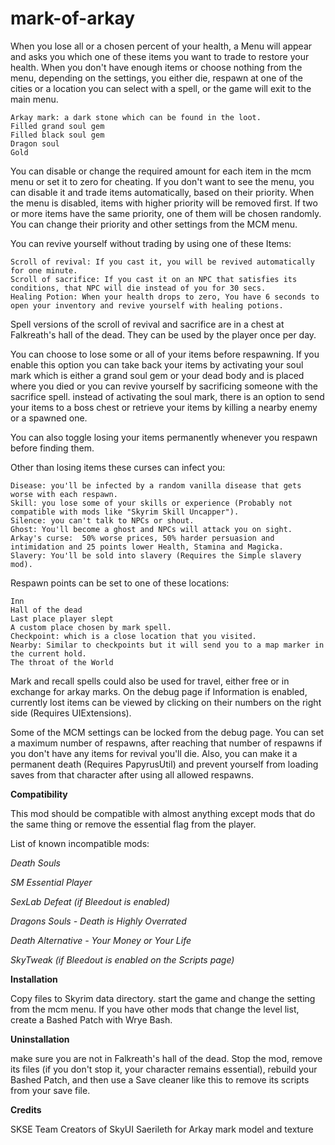# mark-of-arkay

When you lose all or a chosen percent of your health, a Menu will appear and asks you which one of these items you want to trade to restore your health. When you don't have enough items or choose nothing from the menu, depending on the settings, you either die, respawn at one of the cities or a location you can select with a spell, or the game will exit to the main menu.

    Arkay mark: a dark stone which can be found in the loot.
    Filled grand soul gem
    Filled black soul gem
    Dragon soul
    Gold



You can disable or change the required amount for each item in the mcm menu or set it to zero for cheating. If you don't want to see the menu, you can disable it and trade items automatically, based on their priority. When the menu is disabled, items with higher priority will be removed first. If two or more items have the same priority, one of them will be chosen randomly. You can change their priority and other settings from the MCM menu.

You can revive yourself without trading by using one of these Items:


    Scroll of revival: If you cast it, you will be revived automatically for one minute.
    Scroll of sacrifice: If you cast it on an NPC that satisfies its conditions, that NPC will die instead of you for 30 secs.
    Healing Potion: When your health drops to zero, You have 6 seconds to open your inventory and revive yourself with healing potions.


Spell versions of the scroll of revival and sacrifice are in a chest at Falkreath's hall of the dead. They can be used by the player once per day.

You can choose to lose some or all of your items before respawning. If you enable this option you can take back your items by activating your soul mark which is either a grand soul gem or your dead body and is placed where you died or you can revive yourself by sacrificing someone with the sacrifice spell. instead of activating the soul mark, there is an option to send your items to a boss chest or retrieve your items by killing a nearby enemy or a spawned one.

You can also toggle losing your items permanently whenever you respawn before finding them.
 
 Other than losing items these curses can infect you:
 
    Disease: you'll be infected by a random vanilla disease that gets worse with each respawn.
    Skill: you lose some of your skills or experience (Probably not compatible with mods like "Skyrim Skill Uncapper").
    Silence: you can't talk to NPCs or shout.
    Ghost: You'll become a ghost and NPCs will attack you on sight.
    Arkay's curse:  50% worse prices, 50% harder persuasion and intimidation and 25 points lower Health, Stamina and Magicka.
    Slavery: You'll be sold into slavery (Requires the Simple slavery mod).
 
 Respawn points can be set to one of these locations:

    Inn
    Hall of the dead
    Last place player slept
    A custom place chosen by mark spell.
    Checkpoint: which is a close location that you visited.
    Nearby: Similar to checkpoints but it will send you to a map marker in the current hold.
    The throat of the World

Mark and recall spells could also be used for travel, either free or in exchange for arkay marks.
On the debug page if Information is enabled, currently lost items can be viewed by clicking on their numbers on the right side (Requires UIExtensions).

Some of the MCM settings can be locked from the debug page. You can set a maximum number of respawns, after reaching that number of respawns if you don't have any items for revival you'll die. Also, you can make it a permanent death (Requires PapyrusUtil) and prevent yourself from loading saves from that character after using all allowed respawns. 

**Compatibility**

This mod should be compatible with almost anything except mods that do the same thing or remove the essential flag from the player.

List of known incompatible mods:

*Death Souls*

*SM Essential Player*

*SexLab Defeat (if Bleedout is enabled)*

*Dragons Souls - Death is Highly Overrated*

*Death Alternative - Your Money or Your Life*

*SkyTweak (if Bleedout is enabled on the Scripts page)*

**Installation**

Copy files to Skyrim data directory. start the game and change the setting from the mcm menu. If you have other mods that change the level list, create a Bashed Patch with Wrye Bash.

**Uninstallation**

make sure you are not in Falkreath's hall of the dead. Stop the mod, remove its files (if you don't stop it, your character remains essential), rebuild your Bashed Patch, and then use a Save cleaner like this to remove its scripts from your save file.

**Credits**

SKSE Team
Creators of SkyUI
Saerileth for Arkay mark model and texture
